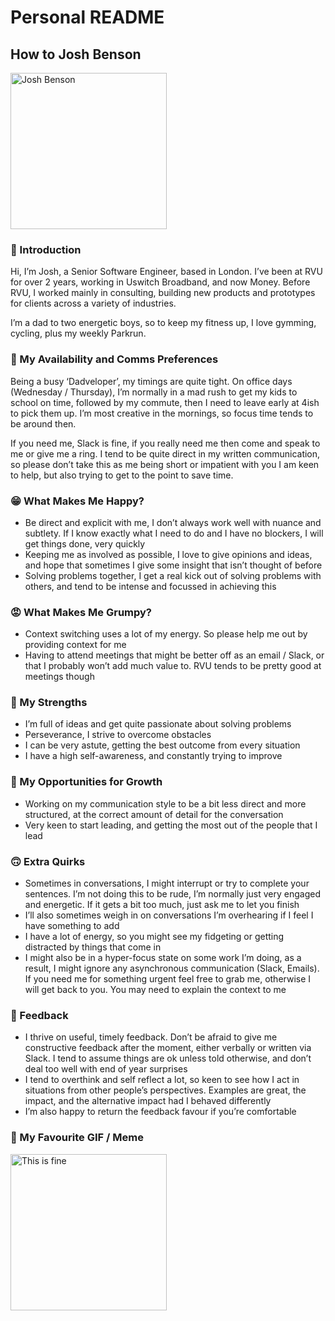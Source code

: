 # Personal README

## How to Josh Benson

<img src="https://media.licdn.com/dms/image/D4E03AQG4xYLGXC5FKQ/profile-displayphoto-shrink_800_800/0/1687880144411?e=1711584000&v=beta&t=AGFcgCVfmODqSF03Q8oMpTI8UarKI847cqsiho-GHc8" alt="Josh Benson" width="250"/>

### 👋 Introduction

Hi, I’m Josh, a Senior Software Engineer, based in London. I’ve been at RVU for over 2 years, working in Uswitch Broadband, and now Money. Before RVU, I worked mainly in consulting, building new products and prototypes for clients across a variety of industries.

I’m a dad to two energetic boys, so to keep my fitness up, I love gymming, cycling, plus my weekly Parkrun.

### 💌 My Availability and Comms Preferences

Being a busy ‘Dadveloper’, my timings are quite tight. On office days (Wednesday / Thursday), I’m normally in a mad rush to get my kids to school on time, followed by my commute, then I need to leave early at 4ish to pick them up. I’m most creative in the mornings, so focus time tends to be around then.

If you need me, Slack is fine, if you really need me then come and speak to me or give me a ring. I tend to be quite direct in my written communication, so please don’t take this as me being short or impatient with you I am keen to help, but also trying to get to the point to save time.

### 😁 What Makes Me Happy?

* Be direct and explicit with me, I don’t always work well with nuance and subtlety. If I know exactly what I need to do and I have no blockers, I will get things done, very quickly
* Keeping me as involved as possible, I love to give opinions and ideas, and hope that sometimes I give some insight that isn’t thought of before
* Solving problems together, I get a real kick out of solving problems with others, and tend to be intense and focussed in achieving this

### 😡 What Makes Me Grumpy?

* Context switching uses a lot of my energy. So please help me out by providing context for me
* Having to attend meetings that might be better off as an email / Slack, or that I probably won’t add much value to. RVU tends to be pretty good at meetings though

### 💪 My Strengths

* I’m full of ideas and get quite passionate about solving problems
* Perseverance, I strive to overcome obstacles
* I can be very astute, getting the best outcome from every situation
* I have a high self-awareness, and constantly trying to improve

### 🌱 My Opportunities for Growth

* Working on my communication style to be a bit less direct and more structured, at the correct amount of detail for the conversation
* Very keen to start leading, and getting the most out of the people that I lead

### 🙃 Extra Quirks

* Sometimes in conversations, I might interrupt or try to complete your sentences. I’m not doing this to be rude, I’m normally just very engaged and energetic. If it gets a bit too much, just ask me to let you finish
* I’ll also sometimes weigh in on conversations I’m overhearing if I feel I have something to add
* I have a lot of energy, so you might see my fidgeting or getting distracted by things that come in
* I might also be in a hyper-focus state on some work I’m doing, as a result, I might ignore any asynchronous communication (Slack, Emails). If you need me for something urgent feel free to grab me, otherwise I will get back to you. You may need to explain the context to me

### 📣 Feedback

* I thrive on useful, timely feedback. Don’t be afraid to give me constructive feedback after the moment, either verbally or written via Slack. I tend to assume things are ok unless told otherwise, and don’t deal too well with end of year surprises
* I tend to overthink and self reflect a lot, so keen to see how I act in situations from other people’s perspectives. Examples are great, the impact, and the alternative impact had I behaved differently
* I’m also happy to return the feedback favour if you’re comfortable

### 🧨 My Favourite GIF / Meme

<img src="[https://media.licdn.com/dms/image/D4E03AQG4xYLGXC5FKQ/profile-displayphoto-shrink_800_800/0/1687880144411?e=1711584000&v=beta&t=AGFcgCVfmODqSF03Q8oMpTI8UarKI847cqsiho-GHc8](https://www.google.com/url?sa=i&url=https%3A%2F%2Fwww.theverge.com%2F2016%2F5%2F5%2F11592622%2Fthis-is-fine-meme-comic&psig=AOvVaw1D_YzBHJKE8Jvh4OodwC_9&ust=1706283966925000&source=images&cd=vfe&opi=89978449&ved=0CBMQjRxqFwoTCNCU3Z_x-IMDFQAAAAAdAAAAABAS)https://www.google.com/url?sa=i&url=https%3A%2F%2Fwww.theverge.com%2F2016%2F5%2F5%2F11592622%2Fthis-is-fine-meme-comic&psig=AOvVaw1D_YzBHJKE8Jvh4OodwC_9&ust=1706283966925000&source=images&cd=vfe&opi=89978449&ved=0CBMQjRxqFwoTCNCU3Z_x-IMDFQAAAAAdAAAAABAS" alt="This is fine" height="250"/>

